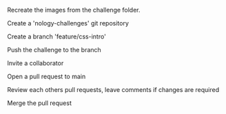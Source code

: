 Recreate the images from the challenge folder.

Create a 'nology-challenges' git repository

Create a branch 'feature/css-intro'

Push the challenge to the branch

Invite a collaborator

Open a pull request to main

Review each others pull requests, leave comments if changes are required

Merge the pull request